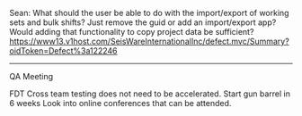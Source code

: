 Sean: What should the user be able to do with the import/export of working sets and bulk shifts? Just remove the guid or add an import/export app? Would adding that functionality to copy project data be sufficient? https://www13.v1host.com/SeisWareInternationalInc/defect.mvc/Summary?oidToken=Defect%3a122246


---
QA Meeting

FDT Cross team testing does not need to be accelerated. 
Start gun barrel in 6 weeks
Look into online conferences that can be attended.

